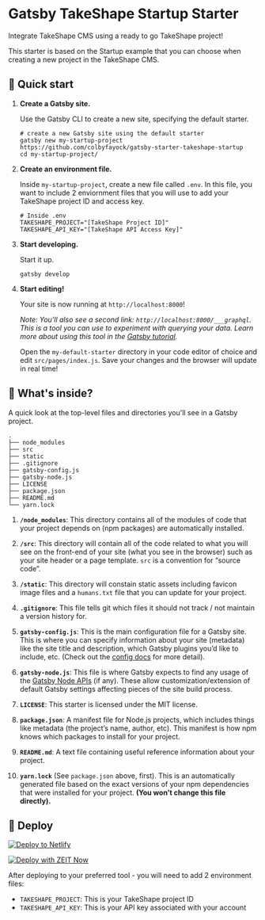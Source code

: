 # Gatsby TakeShape Startup Starter

Integrate TakeShape CMS using a ready to go TakeShape project!

This starter is based on the Startup example that you can choose when creating a new project in the TakeShape CMS.

## 🚀 Quick start

1.  **Create a Gatsby site.**

    Use the Gatsby CLI to create a new site, specifying the default starter.

    ```shell
    # create a new Gatsby site using the default starter
    gatsby new my-startup-project https://github.com/colbyfayock/gatsby-starter-takeshape-startup
    cd my-startup-project/
    ```

1.  **Create an environment file.**

    Inside `my-startup-project`, create a new file called `.env`. In this file, you want to include 2 enviornment files that you will use to add your TakeShape project ID and access key.
    ```shell
    # Inside .env
    TAKESHAPE_PROJECT="[TakeShape Project ID]"
    TAKESHAPE_API_KEY="[TakeShape API Access Key]"

1.  **Start developing.**

    Start it up.

    ```shell
    gatsby develop
    ```

1.  **Start editing!**

    Your site is now running at `http://localhost:8000`!

    _Note: You'll also see a second link: _`http://localhost:8000/___graphql`_. This is a tool you can use to experiment with querying your data. Learn more about using this tool in the [Gatsby tutorial](https://www.gatsbyjs.org/tutorial/part-five/#introducing-graphiql)._

    Open the `my-default-starter` directory in your code editor of choice and edit `src/pages/index.js`. Save your changes and the browser will update in real time!

## 🧐 What's inside?

A quick look at the top-level files and directories you'll see in a Gatsby project.

    .
    ├── node_modules
    ├── src
    ├── static
    ├── .gitignore
    ├── gatsby-config.js
    ├── gatsby-node.js
    ├── LICENSE
    ├── package.json
    ├── README.md
    └── yarn.lock

1.  **`/node_modules`**: This directory contains all of the modules of code that your project depends on (npm packages) are automatically installed.

1.  **`/src`**: This directory will contain all of the code related to what you will see on the front-end of your site (what you see in the browser) such as your site header or a page template. `src` is a convention for “source code”.

1.  **`/static`**: This directory will constain static assets including favicon image files and a `humans.txt` file that you can update for your project.

1.  **`.gitignore`**: This file tells git which files it should not track / not maintain a version history for.

1.  **`gatsby-config.js`**: This is the main configuration file for a Gatsby site. This is where you can specify information about your site (metadata) like the site title and description, which Gatsby plugins you’d like to include, etc. (Check out the [config docs](https://www.gatsbyjs.org/docs/gatsby-config/) for more detail).

1.  **`gatsby-node.js`**: This file is where Gatsby expects to find any usage of the [Gatsby Node APIs](https://www.gatsbyjs.org/docs/node-apis/) (if any). These allow customization/extension of default Gatsby settings affecting pieces of the site build process.

1.  **`LICENSE`**: This starter is licensed under the MIT license.

1. **`package.json`**: A manifest file for Node.js projects, which includes things like metadata (the project’s name, author, etc). This manifest is how npm knows which packages to install for your project.

1. **`README.md`**: A text file containing useful reference information about your project.

1. **`yarn.lock`** (See `package.json` above, first). This is an automatically generated file based on the exact versions of your npm dependencies that were installed for your project. **(You won’t change this file directly).**

## 💫 Deploy

[![Deploy to Netlify](https://www.netlify.com/img/deploy/button.svg)](https://app.netlify.com/start/deploy?repository=https://github.com/colbyfayock/gatsby-starter-takeshape-startup)

[![Deploy with ZEIT Now](https://zeit.co/button)](https://zeit.co/import/project?template=https://github.com/colbyfayock/gatsby-starter-takeshape-startup)

After deploying to your preferred tool - you will need to add 2 environment files:
* `TAKESHAPE_PROJECT`: This is your TakeShape project ID
* `TAKESHAPE_API_KEY`: This is your API key associated with your account
